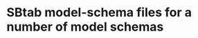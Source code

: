 SBtab model-schema files for a number of model schemas
======================================================